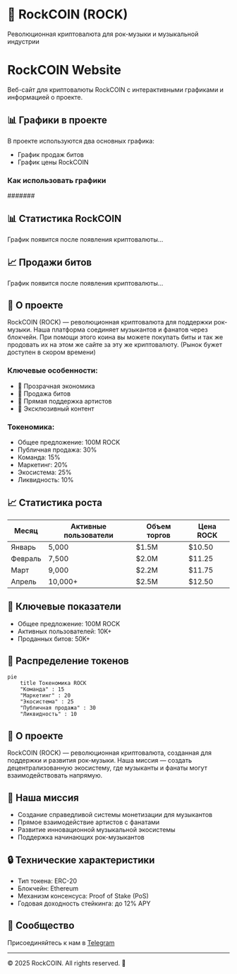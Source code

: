 <canvas id="bitcoinChart" width="600" height="400"></canvas>

<script src="https://cdn.jsdelivr.net/npm/chart.js"></script>
<script>
  // Use an API to fetch Bitcoin data (replace with your API endpoint)
  fetch('https://api.coingecko.com/api/v3/coins/bitcoin/market_chart?vs_currency=usd&days=1')
    .then(response => response.json())
    .then(data => {
      // Prepare data for Chart.js
      const labels = data.prices.map(item => new Date(item[0]).toLocaleTimeString());
      const prices = data.prices.map(item => item[1]);

      // Create the chart
      const ctx = document.getElementById('bitcoinChart').getContext('2d');
      const chart = new Chart(ctx, {
        type: 'line',
        {
          labels: labels,
          datasets: [{
            label: 'Bitcoin Price (USD)',
            prices,
            borderColor: 'rgb(255, 205, 86)',
            tension: 0.1
          }]
        },
        options: {}
      });
    })
    .catch(error => console.error('Error fetching data:', error));
</script>
# 🎸 RockCOIN (ROCK)

Революционная криптовалюта для рок-музыки и музыкальной индустрии
# RockCOIN Website

Веб-сайт для криптовалюты RockCOIN с интерактивными графиками и информацией о проекте.

## 📊 Графики в проекте

В проекте используются два основных графика:
- График продаж битов
- График цены RockCOIN

### Как использовать графики


#######

## 📊 Статистика RockCOIN


График появится после появления криптовалюты...

## 📈 Продажи битов

График появится после появления криптовалюты...

## 🚀 О проекте

RockCOIN (ROCK) — революционная криптовалюта для поддержки рок-музыки. Наша платформа соединяет музыкантов и фанатов через блокчейн.
При помощи этого коина вы можете покупать биты и так же продовать их на этом же сайте за эту же криптовалюту. 
(Рынок бужет доступен в скором времени)

### Ключевые особенности:
- 💎 Прозрачная экономика
- 🎵 Продажа битов
- 🤝 Прямая поддержка артистов
- 🌟 Эксклюзивный контент

### Токеномика:
- Общее предложение: 100M ROCK
- Публичная продажа: 30%
- Команда: 15%
- Маркетинг: 20%
- Экосистема: 25%
- Ликвидность: 10%


## 📈 Статистика роста

| Месяц | Активные пользователи | Объем торгов | Цена ROCK |
|-------|----------------------|--------------|-----------|
| Январь | 5,000 | $1.5M | $10.50 |
| Февраль | 7,500 | $2.0M | $11.25 |
| Март | 9,000 | $2.2M | $11.75 |
| Апрель | 10,000+ | $2.5M | $12.50 |

## 💎 Ключевые показатели

- Общее предложение: 100M ROCK
- Активных пользователей: 10K+
- Проданных битов: 50K+

## 🔄 Распределение токенов

```mermaid
pie
    title Токеномика ROCK
    "Команда" : 15
    "Маркетинг" : 20
    "Экосистема" : 25
    "Публичная продажа" : 30
    "Ликвидность" : 10
```

## 💫 О проекте

RockCOIN (ROCK) — революционная криптовалюта, созданная для поддержки и развития рок-музыки. 
Наша миссия — создать децентрализованную экосистему, где музыканты и фанаты могут взаимодействовать напрямую.

## 🎯 Наша миссия

- Создание справедливой системы монетизации для музыкантов
- Прямое взаимодействие артистов с фанатами
- Развитие инновационной музыкальной экосистемы
- Поддержка начинающих рок-музыкантов

## 🔒 Технические характеристики

- Тип токена: ERC-20
- Блокчейн: Ethereum
- Механизм консенсуса: Proof of Stake (PoS)
- Годовая доходность стейкинга: до 12% APY

## 🤝 Сообщество

Присоединяйтесь к нам в [Telegram](https://t.me/rockcoin123)

---

© 2025 RockCOIN. All rights reserved. 🎸
